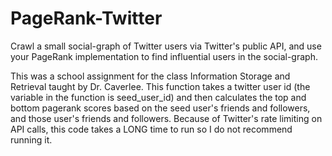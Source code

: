 PageRank-Twitter
================

Crawl a small social-graph of Twitter users via Twitter's public API, and use your PageRank implementation to find influential users in the social-graph.

This was a school assignment for the class Information Storage and Retrieval taught by Dr. Caverlee. This function takes a twitter user id (the variable in the function is seed_user_id) and then calculates the top and bottom pagerank scores based on the seed user's friends and followers, and those user's friends and followers.  Because of Twitter's rate limiting on API calls, this code takes a LONG time to run so I do not recommend running it.
